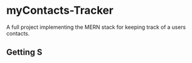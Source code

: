 # myContacts-Tracker
A full project implementing the MERN stack for keeping track of a users contacts.

## Getting S